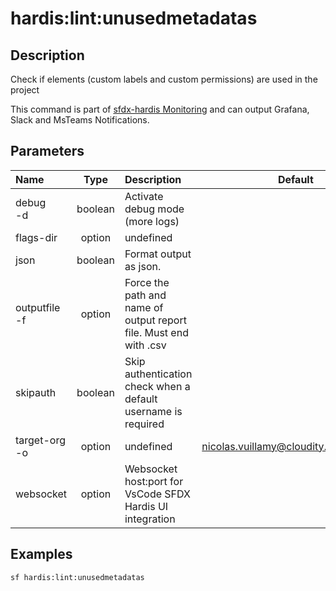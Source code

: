 <!-- This file has been generated with command 'sf hardis:doc:plugin:generate'. Please do not update it manually or it may be overwritten -->
# hardis:lint:unusedmetadatas

## Description

Check if elements (custom labels and custom permissions) are used in the project

This command is part of [sfdx-hardis Monitoring](https://sfdx-hardis.cloudity.com/salesforce-monitoring-unused-metadata/) and can output Grafana, Slack and MsTeams Notifications.
  

## Parameters

| Name              |  Type   | Description                                                       |                 Default                  | Required | Options |
|:------------------|:-------:|:------------------------------------------------------------------|:----------------------------------------:|:--------:|:-------:|
| debug<br/>-d      | boolean | Activate debug mode (more logs)                                   |                                          |          |         |
| flags-dir         | option  | undefined                                                         |                                          |          |         |
| json              | boolean | Format output as json.                                            |                                          |          |         |
| outputfile<br/>-f | option  | Force the path and name of output report file. Must end with .csv |                                          |          |         |
| skipauth          | boolean | Skip authentication check when a default username is required     |                                          |          |         |
| target-org<br/>-o | option  | undefined                                                         | <nicolas.vuillamy@cloudity.com.playnico> |          |         |
| websocket         | option  | Websocket host:port for VsCode SFDX Hardis UI integration         |                                          |          |         |

## Examples

```shell
sf hardis:lint:unusedmetadatas
```


